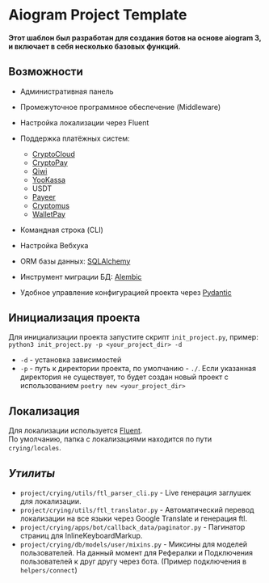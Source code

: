 # Aiogram Project Template

#### Этот шаблон был разработан для создания ботов на основе aiogram 3, и включает в себя несколько базовых функций.


## Возможности

- Административная панель
- Промежуточное программное обеспечение (Middleware)
- Настройка локализации через Fluent
- Поддержка платёжных систем:
  - [CryptoCloud](https://cryptocloud.plus/)
  - [CryptoPay](https://github.com/LulzLoL231/pyCryptoPayAPI)
  - [Qiwi](https://qiwi.com/p2p-admin/api/)
  - [YooKassa](https://yookassa.ru/developers/)
  - USDT
  - [Payeer](https://payeer.com/)
  - [Cryptomus](https://cryptomus.com/)
  - [WalletPay](https://pay.wallet.tg/)

- Командная строка (CLI)
- Настройка Вебхука
- ORM базы данных: [SQLAlchemy](https://github.com/sqlalchemy/sqlalchemy/)
- Инструмент миграции БД: [Alembic](https://github.com/sqlalchemy/alembic)
- Удобное управление конфигурацией проекта через [Pydantic](https://github.com/pydantic/pydantic)

## Инициализация проекта

Для инициализации проекта запустите скрипт `init_project.py`, пример: `python3 init_project.py -p <your_project_dir> -d`

- `-d` - установка зависимостей
- `-p` - путь к директории проекта, по умолчанию - `./`. Если указанная директория не существует, то будет создан новый
  проект с использованием `poetry new <your_project_dir>`

## Локализация

Для локализации используется [Fluent](https://projectfluent.org/fluent/guide/).  
По умолчанию, папка с локализациями находится по пути `crying/locales`.

## _Утилиты_
- `project/crying/utils/ftl_parser_cli.py` - Live генерация заглушек для локализации. 
- `project/crying/utils/ftl_translator.py` - Автоматический перевод локализации на все языки через Google Translate и генерация ftl.  
- `project/crying/apps/bot/callback_data/paginator.py` - Пагинатор страниц для InlineKeyboardMarkup. 
- `project/crying/db/models/user/mixins.py` - Миксины для моделей пользователей. На данный момент для Рефералки и Подключения пользователей к друг другу через бота. (Пример подключения в `helpers/connect`) 
